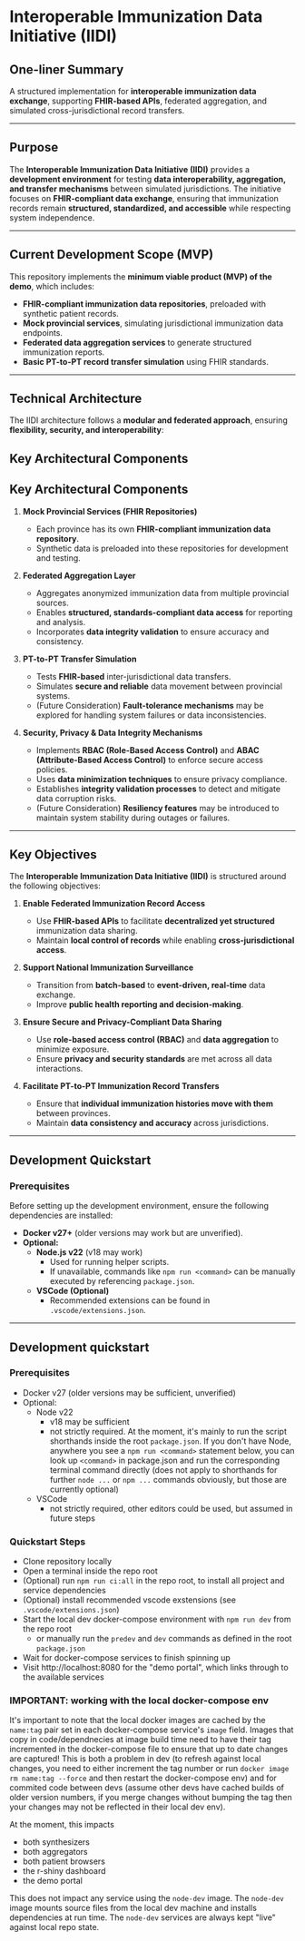 # Interoperable Immunization Data Initiative (IIDI)

## One-liner Summary

A structured implementation for **interoperable immunization data exchange**, supporting **FHIR-based APIs**, federated aggregation, and simulated cross-jurisdictional record transfers.

---

## Purpose

The **Interoperable Immunization Data Initiative (IIDI)** provides a **development environment** for testing **data interoperability, aggregation, and transfer mechanisms** between simulated jurisdictions. The initiative focuses on **FHIR-compliant data exchange**, ensuring that immunization records remain **structured, standardized, and accessible** while respecting system independence.

---

## Current Development Scope (MVP)

This repository implements the **minimum viable product (MVP) of the demo**, which includes:

- **FHIR-compliant immunization data repositories**, preloaded with synthetic patient records.
- **Mock provincial services**, simulating jurisdictional immunization data endpoints.
- **Federated data aggregation services** to generate structured immunization reports.
- **Basic PT-to-PT record transfer simulation** using FHIR standards.

---

## Technical Architecture

The IIDI architecture follows a **modular and federated approach**, ensuring **flexibility, security, and interoperability**:

## Key Architectural Components

## Key Architectural Components

1. **Mock Provincial Services (FHIR Repositories)**

   - Each province has its own **FHIR-compliant immunization data repository**.
   - Synthetic data is preloaded into these repositories for development and testing.

2. **Federated Aggregation Layer**

   - Aggregates anonymized immunization data from multiple provincial sources.
   - Enables **structured, standards-compliant data access** for reporting and analysis.
   - Incorporates **data integrity validation** to ensure accuracy and consistency.

3. **PT-to-PT Transfer Simulation**

   - Tests **FHIR-based** inter-jurisdictional data transfers.
   - Simulates **secure and reliable** data movement between provincial systems.
   - (Future Consideration) **Fault-tolerance mechanisms** may be explored for handling system failures or data inconsistencies.

4. **Security, Privacy & Data Integrity Mechanisms**
   - Implements **RBAC (Role-Based Access Control)** and **ABAC (Attribute-Based Access Control)** to enforce secure access policies.
   - Uses **data minimization techniques** to ensure privacy compliance.
   - Establishes **integrity validation processes** to detect and mitigate data corruption risks.
   - (Future Consideration) **Resiliency features** may be introduced to maintain system stability during outages or failures.

---

## Key Objectives

The **Interoperable Immunization Data Initiative (IIDI)** is structured around the following objectives:

1. **Enable Federated Immunization Record Access**

   - Use **FHIR-based APIs** to facilitate **decentralized yet structured** immunization data sharing.
   - Maintain **local control of records** while enabling **cross-jurisdictional access**.

2. **Support National Immunization Surveillance**

   - Transition from **batch-based** to **event-driven, real-time** data exchange.
   - Improve **public health reporting and decision-making**.

3. **Ensure Secure and Privacy-Compliant Data Sharing**

   - Use **role-based access control (RBAC)** and **data aggregation** to minimize exposure.
   - Ensure **privacy and security standards** are met across all data interactions.

4. **Facilitate PT-to-PT Immunization Record Transfers**
   - Ensure that **individual immunization histories move with them** between provinces.
   - Maintain **data consistency and accuracy** across jurisdictions.

---

## Development Quickstart

### **Prerequisites**

Before setting up the development environment, ensure the following dependencies are installed:

- **Docker v27+** (older versions may work but are unverified).
- **Optional:**
  - **Node.js v22** (v18 may work)
    - Used for running helper scripts.
    - If unavailable, commands like `npm run <command>` can be manually executed by referencing `package.json`.
  - **VSCode (Optional)**
    - Recommended extensions can be found in `.vscode/extensions.json`.

---

## Development quickstart

### Prerequisites

- Docker v27 (older versions may be sufficient, unverified)
- Optional:
  - Node v22
    - v18 may be sufficient
    - not strictly required. At the moment, it's mainly to run the script shorthands inside the root `package.json`. If you don't have Node, anywhere you see a `npm run <command>` statement below, you can look up `<command>` in package.json and run the corresponding terminal command directly (does not apply to shorthands for further `node ...` or `npm ...` commands obviously, but those are currently optional)
  - VSCode
    - not strictly required, other editors could be used, but assumed in future steps

### Quickstart Steps

- Clone repository locally
- Open a terminal inside the repo root
- (Optional) run `npm run ci:all` in the repo root, to install all project and service dependencies
- (Optional) install recommended vscode exstensions (see `.vscode/extensions.json`)
- Start the local dev docker-compose environment with `npm run dev` from the repo root
  - or manually run the `predev` and `dev` commands as defined in the root `package.json`
- Wait for docker-compose services to finish spinning up
- Visit http://localhost:8080 for the "demo portal", which links through to the available services

### IMPORTANT: working with the local docker-compose env

It's important to note that the local docker images are cached by the `name:tag` pair set in each docker-compose service's `image` field. Images that copy in code/dependnecies at image build time need to have their tag incremented in the docker-compose file to ensure that up to date changes are captured! This is both a problem in dev (to refresh against local changes, you need to either increment the tag number or run `docker image rm name:tag --force` and then restart the docker-compose env) and for commited code between devs (assume other devs have cached builds of older version numbers, if you merge changes without bumping the tag then your changes may not be reflected in their local dev env).

At the moment, this impacts

- both synthesizers
- both aggregators
- both patient browsers
- the r-shiny dashboard
- the demo portal

This does not impact any service using the `node-dev` image. The `node-dev` image mounts source files from the local dev machine and installs dependencies at run time. The `node-dev` services are always kept "live" against local repo state.
